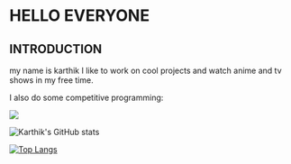 # HELLO EVERYONE
## INTRODUCTION
my name is karthik
I like to work on cool projects and watch anime and tv shows in my free time. 

I also do some competitive programming:

<a target="_blank" href="https://www.codewars.com/users/gangula-karthik"><img src="https://www.codewars.com/users/gangula-karthik/badges/large"></a>



![Karthik's GitHub stats](https://github-readme-stats.vercel.app/api?username=gangula-karthik&show_icons=true&theme=dark)

[![Top Langs](https://github-readme-stats.vercel.app/api/top-langs/?username=gangula-karthik&layout=compact&show_icons=true&theme=dark)](https://github.com/anuraghazra/github-readme-stats)


